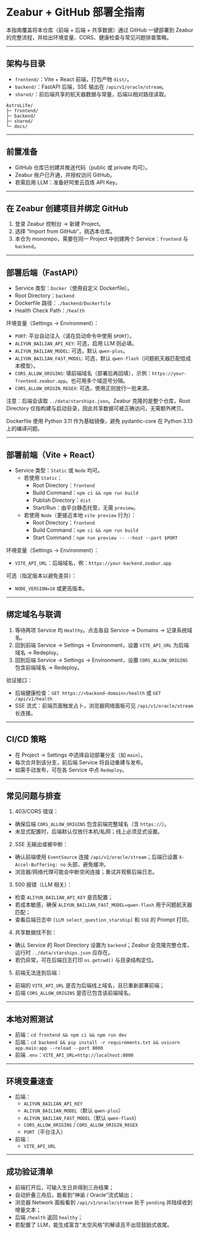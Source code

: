 # Zeabur + GitHub 部署全指南

本指南覆盖将本仓库（前端 + 后端 + 共享数据）通过 GitHub 一键部署到 Zeabur 的完整流程，并给出环境变量、CORS、健康检查与常见问题排查策略。

---

## 架构与目录

- `frontend/`：Vite + React 前端，打包产物 `dist/`。
- `backend/`：FastAPI 后端，SSE 输出在 `/api/v1/oracle/stream`。
- `shared/`：前后端共享的航天器数据与常量，后端以相对路径读取。

```
AstroLife/
├─ frontend/
├─ backend/
├─ shared/
└─ docs/
```

---

## 前置准备

- GitHub 仓库已创建并推送代码（public 或 private 均可）。
- Zeabur 账户已开通，并授权访问 GitHub。
- 若需启用 LLM：准备好阿里云百炼 API Key。

---

## 在 Zeabur 创建项目并绑定 GitHub

1) 登录 Zeabur 控制台 → 新建 Project。
2) 选择 “Import from GitHub”，挑选本仓库。
3) 本仓为 monorepo，需要在同一 Project 中创建两个 Service：`frontend` 与 `backend`。

---

## 部署后端（FastAPI）

- Service 类型：`Docker`（使用自定义 Dockerfile）。
- Root Directory：`backend`
- Dockerfile 路径：`./backend/Dockerfile`
- Health Check Path：`/health`

环境变量（Settings → Environment）：

- `PORT`: 平台自动注入（请在启动命令中使用 `$PORT`）。
- `ALIYUN_BAILIAN_API_KEY`: 可选，启用 LLM 则必填。
- `ALIYUN_BAILIAN_MODEL`: 可选，默认 `qwen-plus`。
- `ALIYUN_BAILIAN_FAST_MODEL`: 可选，默认 `qwen-flash`（问题航天器匹配低成本模型）。
- `CORS_ALLOW_ORIGINS`: 填前端域名（部署后再回填），示例：`https://your-frontend.zeabur.app`。也可用多个域逗号分隔。
- `CORS_ALLOW_ORIGIN_REGEX`: 可选，使用正则放行一批来源。

注意：后端会读取 `../data/starships.json`。Zeabur 克隆的是整个仓库，Root Directory 仅指构建与启动目录，因此共享数据可被正确访问，无需额外拷贝。

Dockerfile 使用 Python 3.11 作为基础镜像，避免 pydantic-core 在 Python 3.13 上的编译问题。

---

## 部署前端（Vite + React）

- Service 类型：`Static` 或 `Node` 均可。
  - 若使用 `Static`：
    - Root Directory：`frontend`
    - Build Command：`npm ci && npm run build`
    - Publish Directory：`dist`
    - Start/Run：由平台静态托管，无需 `preview`。
  - 若使用 `Node`（更接近本地 `vite preview` 行为）：
    - Root Directory：`frontend`
    - Build Command：`npm ci && npm run build`
    - Start Command：`npm run preview -- --host --port $PORT`

环境变量（Settings → Environment）：

- `VITE_API_URL`：后端域名，例：`https://your-backend.zeabur.app`

可选（指定版本以避免差异）：

- `NODE_VERSION=18` 或更高版本。

---

## 绑定域名与联调

1) 等待两项 Service 均 `Healthy`。点击各自 Service → Domains → 记录系统域名。
2) 回到前端 Service → Settings → Environment，设置 `VITE_API_URL` 为后端域名 → Redeploy。
3) 回到后端 Service → Settings → Environment，设置 `CORS_ALLOW_ORIGINS` 包含前端域名 → Redeploy。

验证接口：

- 后端健康检查：`GET https://<backend-domain>/health` 或 `GET /api/v1/health`
- SSE 流式：前端页面触发占卜，浏览器网络面板可见 `/api/v1/oracle/stream` 长连接。

---

## CI/CD 策略

- 在 Project → Settings 中选择自动部署分支（如 `main`）。
- 每次合并到该分支，前后端 Service 将自动重建与发布。
- 如需手动发布，可在各 Service 中点 `Redeploy`。

---

## 常见问题与排查

1) 403/CORS 错误：
- 确保后端 `CORS_ALLOW_ORIGINS` 包含前端完整域名（含 `https://`）。
- 未显式配置时，后端默认仅放行本机/私网；线上必须显式设置。

2) SSE 无输出或被中断：
- 确认前端使用 `EventSource` 连接 `/api/v1/oracle/stream`；后端已设置 `X-Accel-Buffering: no` 头部，避免缓冲。
- 浏览器/网络代理可能会中断空闲连接；重试并观察后端日志。

3) 500 报错（LLM 相关）：
- 检查 `ALIYUN_BAILIAN_API_KEY` 是否配置；
- 若成本敏感，确保 `ALIYUN_BAILIAN_FAST_MODEL=qwen-flash` 用于问题航天器匹配；
- 查看后端日志中 `[LLM select_question_starship]` 和 `SSE` 的 Prompt 打印。

4) 共享数据找不到：
- 确认 Service 的 Root Directory 设置为 `backend`；Zeabur 会克隆完整仓库，运行时 `../data/starships.json` 应存在。
- 若仍异常，可在后端日志打印 `os.getcwd()` 与目录结构定位。

5) 前端无法连到后端：
- 前端的 `VITE_API_URL` 是否为后端线上域名，且已重新部署前端；
- 后端 `CORS_ALLOW_ORIGINS` 是否已包含该前端域名。

---

## 本地对照测试

- 前端：`cd frontend && npm ci && npm run dev`
- 后端：`cd backend && pip install -r requirements.txt && uvicorn app.main:app --reload --port 8000`
- 前端 `.env`：`VITE_API_URL=http://localhost:8000`

---

## 环境变量速查

- 后端：
  - `ALIYUN_BAILIAN_API_KEY`
  - `ALIYUN_BAILIAN_MODEL`（默认 `qwen-plus`）
  - `ALIYUN_BAILIAN_FAST_MODEL`（默认 `qwen-flash`）
  - `CORS_ALLOW_ORIGINS` / `CORS_ALLOW_ORIGIN_REGEX`
  - `PORT`（平台注入）
- 前端：
  - `VITE_API_URL`

---

## 成功验证清单

- 前端打开后，可输入生日并得到三舟结果；
- 自动折叠三舟后，能看到“神谕 / Oracle”流式输出；
- 浏览器 Network 面板看到 `/api/v1/oracle/stream` 处于 `pending` 并陆续收到增量文本；
- 后端 `/health` 返回 `healthy`；
- 若配置了 LLM，能生成富含“太空风格”的解读且不出现鼓励式收尾。
